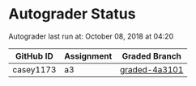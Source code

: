 # Autograder Status
Autograder last run at: October 08, 2018 at 04:20

| GitHub ID | Assignment | Graded Branch |
|-----------|------------|---------------|
| casey1173 | a3 | [graded-4a3101](https://github.com/Fall2018COMP401-001/a3-casey1173/tree/graded-4a3101) | 
